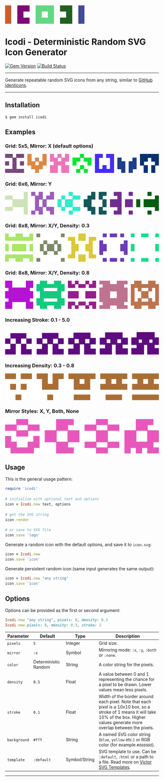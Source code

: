 ![logo](assets/logo.svg)

Icodi - Deterministic Random SVG Icon Generator
==================================================

[![Gem Version](https://badge.fury.io/rb/icodi.svg)](https://badge.fury.io/rb/icodi)
[![Build Status](https://travis-ci.com/DannyBen/icodi.svg?branch=master)](https://travis-ci.com/DannyBen/icodi)

---

Generate repeatable random SVG icons from any string, similar to 
[GitHub identicons].

---

Installation
--------------------------------------------------

    $ gem install icodi



Examples
--------------------------------------------------

### Grid: 5x5, Mirror: X (default options)

![sample](assets/sample-strip-default.svg)

### Grid: 6x6, Mirror: Y

![sample](assets/sample-strip-6y.svg)

### Grid: 8x8, Mirror: X/Y, Density: 0.3

![sample](assets/sample-strip-8xylow.svg)

### Grid: 8x8, Mirror: X/Y, Density: 0.8

![sample](assets/sample-strip-8xyhigh.svg)

### Increasing Stroke: 0.1 - 5.0

![sample](assets/sample-strip-stroke.svg)

### Increasing Density: 0.3 - 0.8

![sample](assets/sample-strip-density.svg)

### Mirror Styles: X, Y, Both, None

![sample](assets/sample-strip-mirrors.svg)


Usage
--------------------------------------------------

This is the general usage pattern:

```ruby
require 'icodi'

# initialize with optional text and options
icon = Icodi.new text, options

# get the SVG string
icon.render

# or save to SVG file
icon.save 'logo'
```

Generate a random icon with the default options, and save it to `icon.svg`:

```ruby
icon = Icodi.new
icon.save 'icon'
```

Generate persistent random icon (same input generates the same output):

```ruby
icon = Icodi.new "any string"
icon.save 'icon'
```

Options
--------------------------------------------------

Options can be provided as the first or second argument:

```ruby
Icodi.new "any string", pixels: 8, density: 0.3
Icodi.new pixels: 8, density: 0.3, stroke: 2
```

Parameter   | Default    | Type    | Description
------------|------------|---------|---------------------
`pixels`    | `5`        | Integer | Grid size.
`mirror`    | `:x`       | Symbol  | Mirroring mode: `:x`, `:y`, `:both` or `:none`.
`color`     | Deterministic Random  | String | A color string for the pixels.
`density`   | `0.5`      | Float   | A value between 0 and 1 representing the chance for a pixel to be drawn. Lower values mean less pixels.
`stroke`    | `0.1`      | Float   | Width of the border around each pixel. Note that each pixel is a 10x10 box, so a stroke of 1 means it will take 10% of the box. Higher values generate more overlap between the pixels.
`background`| `#fff`     | String  | A named SVG color string (`blue`, `yellow` etc.) or RGB color (for example `#dddddd`).
`template`  | `:default` | Symbol/String | SVG template to use. Can be `:default`, `:html` or a path to a file. Read more on [Victor SVG Templates].

---

[GitHub identicons]: https://blog.github.com/2013-08-14-identicons/
[Victor SVG Templates]: https://github.com/DannyBen/victor#svg-templates
